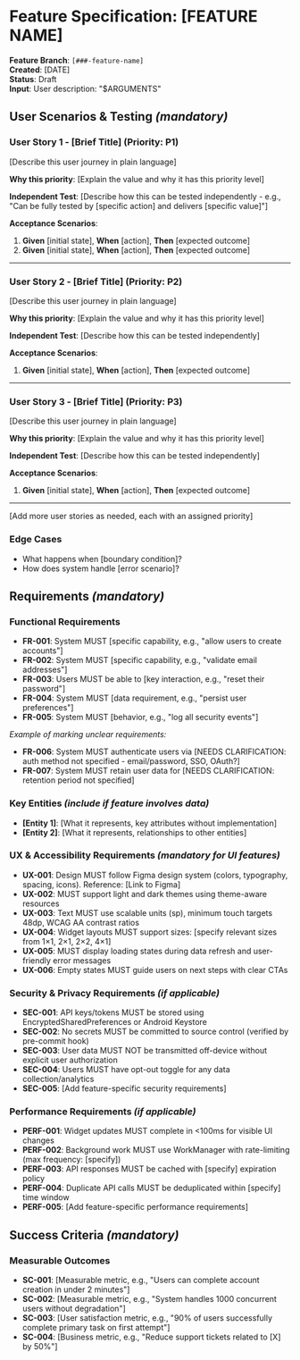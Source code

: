 # Feature Specification: [FEATURE NAME]

**Feature Branch**: `[###-feature-name]`  
**Created**: [DATE]  
**Status**: Draft  
**Input**: User description: "$ARGUMENTS"

## User Scenarios & Testing *(mandatory)*

<!--
  IMPORTANT: User stories should be PRIORITIZED as user journeys ordered by importance.
  Each user story/journey must be INDEPENDENTLY TESTABLE - meaning if you implement just ONE of them,
  you should still have a viable MVP (Minimum Viable Product) that delivers value.
  
  Assign priorities (P1, P2, P3, etc.) to each story, where P1 is the most critical.
  Think of each story as a standalone slice of functionality that can be:
  - Developed independently
  - Tested independently
  - Deployed independently
  - Demonstrated to users independently
-->

### User Story 1 - [Brief Title] (Priority: P1)

[Describe this user journey in plain language]

**Why this priority**: [Explain the value and why it has this priority level]

**Independent Test**: [Describe how this can be tested independently - e.g., "Can be fully tested by [specific action] and delivers [specific value]"]

**Acceptance Scenarios**:

1. **Given** [initial state], **When** [action], **Then** [expected outcome]
2. **Given** [initial state], **When** [action], **Then** [expected outcome]

---

### User Story 2 - [Brief Title] (Priority: P2)

[Describe this user journey in plain language]

**Why this priority**: [Explain the value and why it has this priority level]

**Independent Test**: [Describe how this can be tested independently]

**Acceptance Scenarios**:

1. **Given** [initial state], **When** [action], **Then** [expected outcome]

---

### User Story 3 - [Brief Title] (Priority: P3)

[Describe this user journey in plain language]

**Why this priority**: [Explain the value and why it has this priority level]

**Independent Test**: [Describe how this can be tested independently]

**Acceptance Scenarios**:

1. **Given** [initial state], **When** [action], **Then** [expected outcome]

---

[Add more user stories as needed, each with an assigned priority]

### Edge Cases

<!--
  ACTION REQUIRED: The content in this section represents placeholders.
  Fill them out with the right edge cases.
-->

- What happens when [boundary condition]?
- How does system handle [error scenario]?

## Requirements *(mandatory)*

<!--
  ACTION REQUIRED: The content in this section represents placeholders.
  Fill them out with the right functional requirements.
-->

### Functional Requirements

- **FR-001**: System MUST [specific capability, e.g., "allow users to create accounts"]
- **FR-002**: System MUST [specific capability, e.g., "validate email addresses"]  
- **FR-003**: Users MUST be able to [key interaction, e.g., "reset their password"]
- **FR-004**: System MUST [data requirement, e.g., "persist user preferences"]
- **FR-005**: System MUST [behavior, e.g., "log all security events"]

*Example of marking unclear requirements:*

- **FR-006**: System MUST authenticate users via [NEEDS CLARIFICATION: auth method not specified - email/password, SSO, OAuth?]
- **FR-007**: System MUST retain user data for [NEEDS CLARIFICATION: retention period not specified]

### Key Entities *(include if feature involves data)*

- **[Entity 1]**: [What it represents, key attributes without implementation]
- **[Entity 2]**: [What it represents, relationships to other entities]

### UX & Accessibility Requirements *(mandatory for UI features)*

<!--
  ACTION REQUIRED: Ensure UX requirements align with Constitution Principle IV.
  Reference Figma designs and ensure accessibility standards are met.
-->

- **UX-001**: Design MUST follow Figma design system (colors, typography, spacing, icons). Reference: [Link to Figma]
- **UX-002**: MUST support light and dark themes using theme-aware resources
- **UX-003**: Text MUST use scalable units (sp), minimum touch targets 48dp, WCAG AA contrast ratios
- **UX-004**: Widget layouts MUST support sizes: [specify relevant sizes from 1×1, 2×1, 2×2, 4×1]
- **UX-005**: MUST display loading states during data refresh and user-friendly error messages
- **UX-006**: Empty states MUST guide users on next steps with clear CTAs

### Security & Privacy Requirements *(if applicable)*

<!--
  ACTION REQUIRED: Ensure security requirements align with Constitution Principles III & VI.
-->

- **SEC-001**: API keys/tokens MUST be stored using EncryptedSharedPreferences or Android Keystore
- **SEC-002**: No secrets MUST be committed to source control (verified by pre-commit hook)
- **SEC-003**: User data MUST NOT be transmitted off-device without explicit user authorization
- **SEC-004**: Users MUST have opt-out toggle for any data collection/analytics
- **SEC-005**: [Add feature-specific security requirements]

### Performance Requirements *(if applicable)*

<!--
  ACTION REQUIRED: Ensure performance requirements align with Constitution Principle V.
-->

- **PERF-001**: Widget updates MUST complete in <100ms for visible UI changes
- **PERF-002**: Background work MUST use WorkManager with rate-limiting (max frequency: [specify])
- **PERF-003**: API responses MUST be cached with [specify] expiration policy
- **PERF-004**: Duplicate API calls MUST be deduplicated within [specify] time window
- **PERF-005**: [Add feature-specific performance requirements]

## Success Criteria *(mandatory)*

<!--
  ACTION REQUIRED: Define measurable success criteria.
  These must be technology-agnostic and measurable.
-->

### Measurable Outcomes

- **SC-001**: [Measurable metric, e.g., "Users can complete account creation in under 2 minutes"]
- **SC-002**: [Measurable metric, e.g., "System handles 1000 concurrent users without degradation"]
- **SC-003**: [User satisfaction metric, e.g., "90% of users successfully complete primary task on first attempt"]
- **SC-004**: [Business metric, e.g., "Reduce support tickets related to [X] by 50%"]

